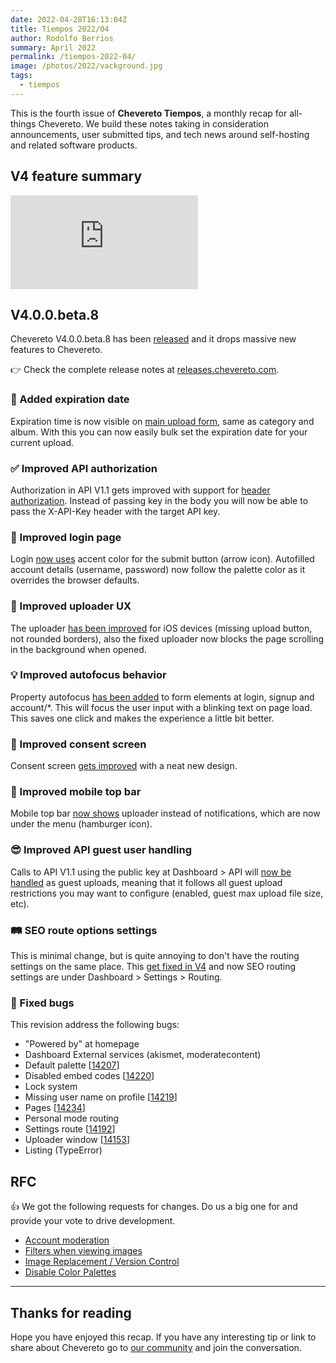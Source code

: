 ```yaml
---
date: 2022-04-28T16:13:04Z
title: Tiempos 2022/04
author: Rodolfo Berrios
summary: April 2022
permalink: /tiempos-2022-04/
image: /photos/2022/vackground.jpg
tags:
  - tiempos
---
```


This is the fourth issue of **Chevereto Tiempos**, a monthly recap for all-things Chevereto. We build these notes taking in consideration announcements, user submitted tips, and tech news around self-hosting and related software products.

## V4 feature summary

<div class="embed-responsive embed-responsive-16by9">
  <iframe class="embed-responsive-item m-0" src="https://www.youtube.com/embed/C-AZVuMEFMg" frameborder="0" allow="accelerometer; autoplay; clipboard-write; encrypted-media; gyroscope; picture-in-picture" allowfullscreen></iframe>
</div>

## V4.0.0.beta.8

Chevereto V4.0.0.beta.8 has been [released](https://chevereto.com/community/threads/chevereto-v4-0-0-beta-8.14246/) and it drops massive new features to Chevereto.

👉 Check the complete release notes at [releases.chevereto.com](https://releases.chevereto.com/4.X/4.0/4.0.0.beta.8.html).

### 🦄 Added expiration date

Expiration time is now visible on [main upload form](https://chevereto.com/community/threads/chevereto-v4-0-0-beta-8-announcement.14194/post-71183), same as category and album. With this you can now easily bulk set the expiration date for your current upload.

### ✅ Improved API authorization

Authorization in API V1.1 gets improved with support for [header authorization](https://v4-docs.chevereto.com/api/api-v1.html#authorization). Instead of passing key in the body you will now be able to pass the X-API-Key header with the target API key.

### 🦆 Improved login page

Login [now uses](https://chevereto.com/community/threads/chevereto-v4-0-0-beta-8-announcement.14194/post-71236) accent color for the submit button (arrow icon). Autofilled account details (username, password) now follow the palette color as it overrides the browser defaults.

### 💅 Improved uploader UX

The uploader [has been improved](https://chevereto.com/community/threads/chevereto-v4-0-0-beta-8-announcement.14194/post-71234) for iOS devices (missing upload button, not rounded borders), also the fixed uploader now blocks the page scrolling in the background when opened.

### 💡 Improved autofocus behavior

Property autofocus [has been added](https://chevereto.com/community/threads/chevereto-v4-0-0-beta-8-announcement.14194/post-71277) to form elements at login, signup and account/*. This will focus the user input with a blinking text on page load. This saves one click and makes the experience a little bit better.

### 💅 Improved consent screen

Consent screen [gets improved](https://chevereto.com/community/threads/chevereto-v4-0-0-beta-8-announcement.14194/post-71090) with a neat new design.

### 🎩 Improved mobile top bar

Mobile top bar [now shows](https://chevereto.com/community/threads/chevereto-v4-0-0-beta-8-announcement.14194/post-71184) uploader instead of notifications, which are now under the menu (hamburger icon).

### 😎 Improved API guest user handling

Calls to API V1.1 using the public key at Dashboard > API will [now be handled](https://chevereto.com/community/threads/chevereto-v4-0-0-beta-8-announcement.14194/post-71231) as guest uploads, meaning that it follows all guest upload restrictions you may want to configure (enabled, guest max upload file size, etc).

### 🛤 SEO route options settings

This is minimal change, but is quite annoying to don't have the routing settings on the same place. This [get fixed in V4](https://chevereto.com/community/threads/chevereto-v4-0-0-beta-8-announcement.14194/post-71079) and now SEO routing settings are under Dashboard > Settings > Routing.

### 🐞 Fixed bugs

This revision address the following bugs:

- "Powered by" at homepage
- Dashboard External services (akismet, moderatecontent)
- Default palette [[14207](https://chevereto.com/community/threads/14207)]
- Disabled embed codes [[14220](https://chevereto.com/community/threads/14220)]
- Lock system
- Missing user name on profile [[14219](https://chevereto.com/community/threads/14219)]
- Pages [[14234](https://chevereto.com/community/threads/14234)]
- Personal mode routing
- Settings route [[14192](https://chevereto.com/community/threads/14192)]
- Uploader window [[14153](https://chevereto.com/community/threads/14153)]
- Listing (TypeError)

## RFC

👍 We got the following requests for changes. Do us a big one for and provide your vote to drive development.

- [Account moderation](https://chevereto.com/community/threads/account-moderation.14232/)
- [Filters when viewing images](https://chevereto.com/community/threads/filters-when-viewing-images.14231/)
- [Image Replacement / Version Control](https://chevereto.com/community/threads/image-replacement-version-control.14227/)
- [Disable Color Palettes](https://chevereto.com/community/threads/disable-color-palettes.14221/)

* * *

## Thanks for reading

Hope you have enjoyed this recap. If you have any interesting tip or link to share about Chevereto go to [our community](https://chevereto.com/community) and join the conversation.
